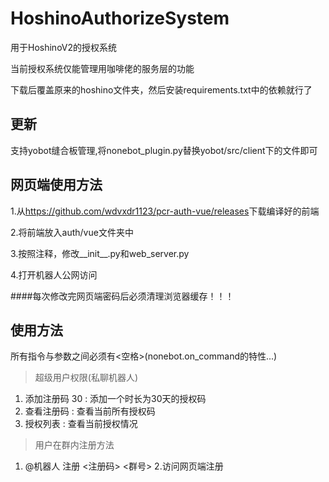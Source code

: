 # HoshinoAuthorizeSystem
用于HoshinoV2的授权系统

当前授权系统仅能管理用咖啡佬的服务层的功能

下载后覆盖原来的hoshino文件夹，然后安装requirements.txt中的依赖就行了

## 更新
支持yobot缝合板管理,将nonebot_plugin.py替换yobot/src/client下的文件即可

## 网页端使用方法
1.从<https://github.com/wdvxdr1123/pcr-auth-vue/releases>下载编译好的前端

2.将前端放入auth/vue文件夹中

3.按照注释，修改__init__.py和web_server.py

4.打开机器人公网访问

####每次修改完网页端密码后必须清理浏览器缓存！！！

## 使用方法
所有指令与参数之间必须有<空格>(nonebot.on_command的特性...)
> 超级用户权限(私聊机器人)
1. 添加注册码 30 : 添加一个时长为30天的授权码
2. 查看注册码 : 查看当前所有授权码
3. 授权列表  : 查看当前授权情况

> 用户在群内注册方法
1. @机器人  注册  <注册码> <群号>
2.访问网页端注册
